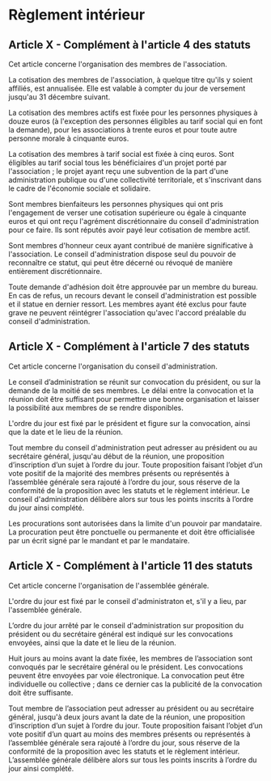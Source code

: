 # Règlement intérieur


## Article X - Complément à l'article 4 des statuts


Cet article concerne l'organisation des membres de l'association.

La cotisation des membres de l'association, à quelque titre qu'ils y soient affiliés, est annualisée. Elle est valable à compter du jour de versement jusqu'au 31 décembre suivant.

La cotisation des membres actifs est fixée pour les personnes physiques à douze euros (à l'exception des personnes éligibles au tarif social qui en font la demande), pour les associations à trente euros et pour toute autre personne morale à cinquante euros.

La cotisation des membres à tarif social est fixée à cinq euros. Sont éligibles au tarif social tous les bénéficiaires d'un projet porté par l'association ; le projet ayant reçu une subvention de la part d'une administration publique ou d'une collectivité territoriale, et s'inscrivant dans le cadre de l'économie sociale et solidaire.

Sont membres bienfaiteurs les personnes physiques qui ont pris l'engagement de verser une cotisation supérieure ou égale à cinquante euros et qui ont reçu l'agrément discrétionnaire du conseil d'administration pour ce faire. Ils sont réputés avoir payé leur cotisation de membre actif.

Sont membres d'honneur ceux ayant contribué de manière significative à l'association. Le conseil d'administration dispose seul du pouvoir de reconnaître ce statut, qui peut être décerné ou révoqué de manière entièrement discrétionnaire.

Toute demande d'adhésion doit être approuvée par un membre du bureau. En cas de refus, un recours devant le conseil d'administration est possible et il statue en dernier ressort. Les membres ayant été exclus pour faute grave ne peuvent réintégrer l'association qu'avec l'accord préalable du conseil d'administration.


## Article X - Complément à l'article 7 des statuts


Cet article concerne l'organisation du conseil d'administration.

Le conseil d’administration se réunit sur convocation du président, ou sur la demande de la moitié de ses membres. Le délai entre la convocation et la réunion doit être suffisant pour permettre une bonne organisation et laisser la possibilité aux membres de se rendre disponibles.

L'ordre du jour est fixé par le président et figure sur la convocation, ainsi que la date et le lieu de la réunion.

Tout membre du conseil d'administration peut adresser au président ou au secrétaire général, jusqu'au début de la réunion, une proposition d’inscription d’un sujet à l’ordre du jour. Toute proposition faisant l’objet d’un vote positif de la majorité des membres présents ou représentés à l’assemblée générale sera rajouté à l’ordre du jour, sous réserve de la conformité de la proposition avec les statuts et le règlement intérieur. Le conseil d'administration délibère alors sur tous les points inscrits à l’ordre du jour ainsi complété.

Les procurations sont autorisées dans la limite d'un pouvoir par mandataire. La procuration peut être ponctuelle ou permanente et doit être officialisée par un écrit signé par le mandant et par le mandataire.


## Article X - Complément à l'article 11 des statuts


Cet article concerne l'organisation de l'assemblée générale.

L'ordre du jour est fixé par le conseil d'administraton et, s'il y a lieu, par l'assemblée générale.

L’ordre du jour arrêté par le conseil d'administration sur proposition du président ou du secrétaire général est indiqué sur les convocations envoyées, ainsi que la date et le lieu de la réunion.

Huit jours au moins avant la date fixée, les membres de l’association sont convoqués par le secrétaire général ou le président. Les convocations peuvent être envoyées par voie électronique. La convocation peut être individuelle ou collective ; dans ce dernier cas la publicité de la convocation doit être suffisante.

Tout membre de l’association peut adresser au président ou au secrétaire général, jusqu'à deux jours avant la date de la réunion, une proposition d’inscription d’un sujet à l’ordre du jour. Toute proposition faisant l’objet d’un vote positif d’un quart au moins des membres présents ou représentés à l’assemblée générale sera rajouté à l’ordre du jour, sous réserve de la conformité de la proposition avec les statuts et le règlement intérieur. L’assemblée générale délibère alors sur tous les points inscrits à l’ordre du jour ainsi complété.
